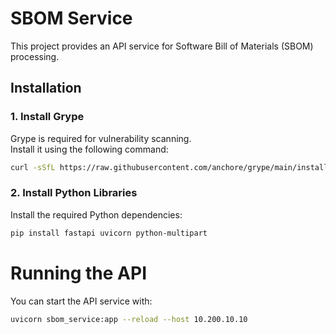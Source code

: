# SBOM Service

This project provides an API service for Software Bill of Materials (SBOM) processing.

## Installation

### 1. Install Grype

Grype is required for vulnerability scanning.  
Install it using the following command:

```bash
curl -sSfL https://raw.githubusercontent.com/anchore/grype/main/install.sh | sudo sh
```

### 2. Install Python Libraries

Install the required Python dependencies:

```bash
pip install fastapi uvicorn python-multipart
```

# Running the API
You can start the API service with:

```bash
uvicorn sbom_service:app --reload --host 10.200.10.10
```
